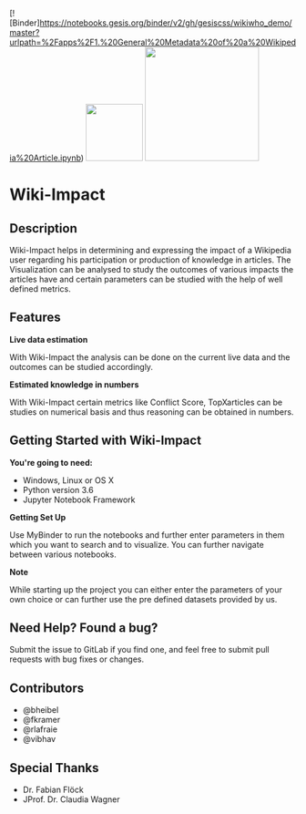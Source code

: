 [![Binder]https://notebooks.gesis.org/binder/v2/gh/gesiscss/wikiwho_demo/master?urlpath=%2Fapps%2F1.%20General%20Metadata%20of%20a%20Wikipedia%20Article.ipynb)
<img src="https://user-images.githubusercontent.com/35532045/36342863-ba470006-1404-11e8-9f9f-d1249e4a0b37.png" width="100">
<img src="https://user-images.githubusercontent.com/35532045/35407485-6c779c5a-020c-11e8-9060-5c35e09a0124.png" width="200">

# Wiki-Impact

## Description

Wiki-Impact helps in determining and expressing the impact of a Wikipedia user regarding his participation or production of knowledge in articles. The Visualization can be analysed to study the outcomes of various impacts the articles have and certain parameters can be studied with the help of well defined metrics. 

## Features

**Live data estimation**

With Wiki-Impact the analysis can be done on the current live data and the outcomes can be studied accordingly. 

**Estimated knowledge in numbers**

With Wiki-Impact certain metrics like Conflict Score, TopXarticles can be studies on numerical basis and thus reasoning can be obtained in numbers.


## Getting Started with Wiki-Impact

**You're going to need:**

*  Windows, Linux or OS X
*  Python version 3.6
*  Jupyter Notebook Framework

**Getting Set Up**

Use MyBinder to run the notebooks and further enter parameters in them which you want to search and to visualize. You can further navigate between various notebooks.

**Note**

While starting up the project you can either enter the parameters of your own choice or can further use the pre defined datasets provided by us.

## Need Help? Found a bug?

Submit the issue to GitLab if you find one, and feel free to submit pull requests with bug fixes or changes.

## Contributors

*  @bheibel 
*  @fkramer 
*  @rlafraie 
*  @vibhav 

## Special Thanks

*  Dr. Fabian Flöck
*  JProf. Dr. Claudia Wagner
